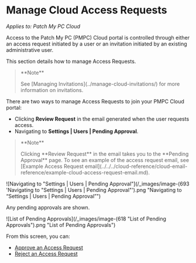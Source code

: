 # Manage Cloud Access Requests

_Applies to: Patch My PC Cloud_

Access to the Patch My PC (PMPC) Cloud portal is controlled through either an access request initiated by a user or an invitation initiated by an existing administrative user.

This section details how to manage Access Requests.

<blockquote class="wp-block-quote">
<p>**Note**</p>
<p>See [Managing Invitations](../manage-cloud-invitations/) for more information on invitations.</p>
</blockquote>

There are two ways to manage Access Requests to join your PMPC Cloud portal:

* Clicking **Review Request** in the email generated when the user requests access.
* Navigating to **Settings | Users | Pending Approval**.

<blockquote class="wp-block-quote">
<p>**Note**</p>
<p>Clicking **Review Request** in the email takes you to the **Pending Approval** page. To see an example of the access request email, see [Example Access Request email](../../../cloud-reference/cloud-email-reference/example-cloud-access-request-email.md).</p>
</blockquote>

![Navigating to "Settings | Users | Pending Approval"](/_images/image-(693 'Navigating to "Settings | Users | Pending Approval"').png "Navigating to “Settings | Users | Pending Approval”")

Any pending approvals are shown.

![List of Pending Approvals](/_images/image-(618 "List of Pending Approvals").png "List of Pending Approvals")

From this screen, you can:

* [Approve an Access Request](approve-a-cloud-access-request.md)
* [Reject an Access Request](reject-a-cloud-access-request.md)